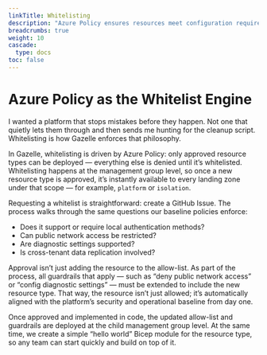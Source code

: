 ```yaml
---
linkTitle: Whitelisting
description: "Azure Policy ensures resources meet configuration requirements before they ever reach the cloud"
breadcrumbs: true
weight: 10
cascade:
  type: docs
toc: false
---
```


# Azure Policy as the Whitelist Engine

I wanted a platform that stops mistakes before they happen. Not one that quietly lets them through and then sends me hunting for the cleanup script. Whitelisting is how Gazelle enforces that philosophy.

In Gazelle, whitelisting is driven by Azure Policy: only approved resource types can be deployed — everything else is denied until it’s whitelisted. Whitelisting happens at the management group level, so once a new resource type is approved, it’s instantly available to every landing zone under that scope — for example, `platform` or `isolation`.

Requesting a whitelist is straightforward: create a GitHub Issue. The process walks through the same questions our baseline policies enforce:

- Does it support or require local authentication methods?
- Can public network access be restricted?
- Are diagnostic settings supported?
- Is cross-tenant data replication involved?

Approval isn’t just adding the resource to the allow-list. As part of the process, all guardrails that apply — such as “deny public network access” or “config diagnostic settings” — must be extended to include the new resource type. That way, the resource isn’t just allowed; it’s automatically aligned with the platform’s security and operational baseline from day one.

Once approved and implemented in code, the updated allow-list and guardrails are deployed at the child management group level. At the same time, we create a simple “hello world” Bicep module for the resource type, so any team can start quickly and build on top of it.
